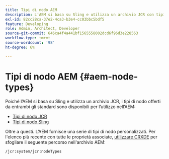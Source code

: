 ```yaml
---
title: Tipi di nodo AEM
description: L’AEM si basa su Sling e utilizza un archivio JCR con tipi di nodo offerti da entrambi, ma l’AEM fornisce anche una serie di tipi di nodo propri.
exl-id: 82cc28ca-37e2-4ca3-b3e4-cc03bbc5bdf5
feature: Developing
role: Admin, Architect, Developer
source-git-commit: 646ca4f4a441bf1565558002dcd6f96d3e228563
workflow-type: tm+mt
source-wordcount: '98'
ht-degree: 6%

---
```


# Tipi di nodo AEM {#aem-node-types}

Poiché l’AEM si basa su Sling e utilizza un archivio JCR, i tipi di nodo offerti da entrambi gli standard sono disponibili per l’utilizzo nell’AEM:

* [Tipi di nodo JCR](https://www.adobe.io/experience-manager/reference-materials/spec/jcr/2.0/3_Repository_Model.html#3.1.7-Node-Types)
* [Tipi di nodo Sling](https://cwiki.apache.org/confluence/display/SLING/Sling+Node+Types)

Oltre a questi. L’AEM fornisce una serie di tipi di nodo personalizzati. Per l&#39;elenco più recente con tutte le proprietà associate, [utilizzare CRXDE](/help/implementing/developing/tools/crxde.md) per sfogliare il seguente percorso nell&#39;archivio AEM:

`/jcr:system/jcr:nodeTypes`
